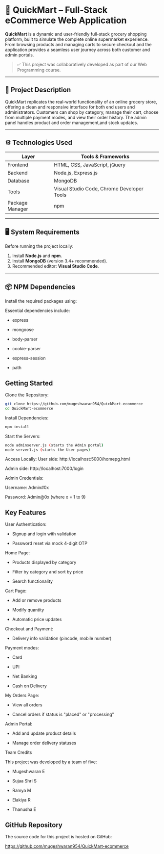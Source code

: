 # 🛒 QuickMart – Full-Stack eCommerce Web Application

**QuickMart** is a dynamic and user-friendly full-stack grocery shopping platform, built to simulate the complete online supermarket experience. From browsing products and managing carts to secure checkout and  the application provides a seamless user journey across both customer and admin portals.

> ✅ This project was collaboratively developed as part of our Web Programming course.  

---

## 📌 Project Description

QuickMart replicates the real-world functionality of an online grocery store, offering a clean and responsive interface for both end users and administrators. Customers can shop by category, manage their cart, choose from multiple payment modes, and view their order history. The admin panel handles product and order management,and stock updates.


---

## ⚙️ Technologies Used

| Layer      | Tools & Frameworks                     |
|------------|----------------------------------------|
| Frontend   | HTML, CSS, JavaScript, jQuery          |
| Backend    | Node.js, Express.js                    |
| Database   | MongoDB                                |
| Tools      | Visual Studio Code, Chrome Developer Tools |
| Package Manager | npm                              |

---

## 🖥️ System Requirements

Before running the project locally:

1. Install **Node.js** and **npm**.
2. Install **MongoDB** (version 3.4+ recommended).
3. Recommended editor: **Visual Studio Code**.

---

## 📦 NPM Dependencies

Install the required packages using:

Essential dependencies include:

- express

- mongoose

- body-parser

- cookie-parser

- express-session

- path

## Getting Started

Clone the Repository:
```bash
git clone https://github.com/mugeshwaran954/QuickMart-ecommerce
cd QuickMart-ecommerce
```
Install Dependencies:
``` bash
npm install
```
Start the Servers:
``` bash 
node adminserver.js (starts the Admin portal)
node server1.js (starts the User pages)
```
Access Locally:
User side: http://localhost:5000/homepg.html

Admin side: http://localhost:7000/login

Admin Credentials:

Username: Admin#0x

Password: Admin@0x
(where x = 1 to 9)

## Key Features

User Authentication:

- Signup and login with validation

- Password reset via mock 4-digit OTP

Home Page:

- Products displayed by category

- Filter by category and sort by price

- Search functionality

Cart Page:

- Add or remove products

- Modify quantity

- Automatic price updates

Checkout and Payment:

- Delivery info validation (pincode, mobile number)

Payment modes:

- Card

- UPI

- Net Banking

- Cash on Delivery

My Orders Page:

- View all orders

- Cancel orders if status is "placed" or "processing"

Admin Portal:

- Add and update product details

- Manage order delivery statuses

Team Credits

This project was developed by a team of five:

- Mugeshwaran E 

- Sujaa Shri S

- Ramya M

- Elakiya R

- Thanusha E

## GitHub Repository

The source code for this project is hosted on GitHub:

https://github.com/mugeshwaran954/QuickMart-ecommerce
